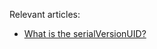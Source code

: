 Relevant articles:
- [What is the serialVersionUID?](https://www.baeldung.com/java-serial-version-uid)
